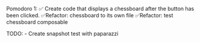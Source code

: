 Pomodoro 1:
✅ Create code that displays a chessboard after the button has been clicked.
    ✅Refactor: chessboard to its own file
    ✅Refactor: test chessboard composable

TODO:
    - Create snapshot test with paparazzi